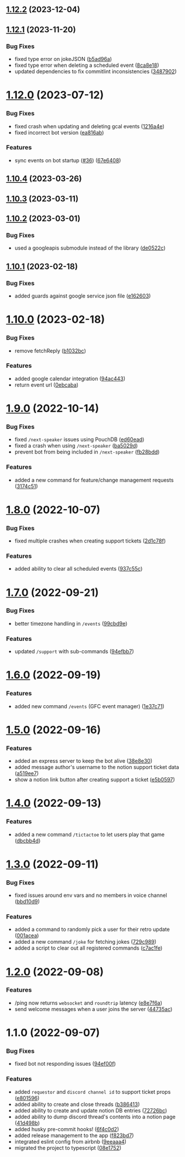 

## [1.12.2](https://github.com/GitFitCode/gitfitbot/compare/v1.12.1...v1.12.2) (2023-12-04)

## [1.12.1](https://github.com/GitFitCode/gitfitbot/compare/v1.12.0...v1.12.1) (2023-11-20)


### Bug Fixes

* fixed type error on jokeJSON ([b5ad96a](https://github.com/GitFitCode/gitfitbot/commit/b5ad96a31b61cb193d544d03db1d4e188da67f07))
* fixed type error when deleting a scheduled event ([8ca8e18](https://github.com/GitFitCode/gitfitbot/commit/8ca8e18d8962127b2caeb3426616dab459d7614a))
* updated dependencies to fix commitlint inconsistencies ([3487902](https://github.com/GitFitCode/gitfitbot/commit/34879020635c684e138e9d8e9ceaa0cadefe5586))

# [1.12.0](https://github.com/GitFitCode/gitfitbot/compare/v1.11.0...v1.12.0) (2023-07-12)


### Bug Fixes

* fixed crash when updating and deleting gcal events ([1216a4e](https://github.com/GitFitCode/gitfitbot/commit/1216a4e5493575d27d7a7f5747e5c2edd8d75d42))
* fixed incorrect bot version ([ea816ab](https://github.com/GitFitCode/gitfitbot/commit/ea816ab99ca0eb004208836d130b22f13aeabd1c))


### Features

* sync events on bot startup ([#36](https://github.com/GitFitCode/gitfitbot/issues/36)) ([67e6408](https://github.com/GitFitCode/gitfitbot/commit/67e640897921c468872055c90ea4e8b1a3318fc4))

## [1.10.4](https://github.com/GitFitCode/gitfitbot/compare/v1.10.3...v1.10.4) (2023-03-26)

## [1.10.3](https://github.com/GitFitCode/gitfitbot/compare/v1.10.2...v1.10.3) (2023-03-11)

## [1.10.2](https://github.com/GitFitCode/gitfitbot/compare/v1.10.1...v1.10.2) (2023-03-01)


### Bug Fixes

* used a googleapis submodule instead of the library ([de0522c](https://github.com/GitFitCode/gitfitbot/commit/de0522c95f38f980ec23d656ec95cba28a279909))

## [1.10.1](https://github.com/GitFitCode/gitfitbot/compare/v1.10.0...v1.10.1) (2023-02-18)


### Bug Fixes

* added guards against google service json file ([e162603](https://github.com/GitFitCode/gitfitbot/commit/e162603c45f2e96ad4779f52526f961e1235cf45))

# [1.10.0](https://github.com/GitFitCode/gitfitbot/compare/v1.9.0...v1.10.0) (2023-02-18)


### Bug Fixes

* remove fetchReply ([b1032bc](https://github.com/GitFitCode/gitfitbot/commit/b1032bcb9a2cf15adde312cd16b6943ae03cc652))


### Features

* added google calendar integration ([94ac443](https://github.com/GitFitCode/gitfitbot/commit/94ac4434d3c68d7ae6002f309c1a2fb57a45bb76))
* return event url ([0ebcaba](https://github.com/GitFitCode/gitfitbot/commit/0ebcaba73a7bee6e02f7629d1f2a1f7c7b17d528))

# [1.9.0](https://github.com/GitFitCode/gitfitbot/compare/v1.8.0...v1.9.0) (2022-10-14)


### Bug Fixes

* fixed `/next-speaker` issues using PouchDB ([ed60ead](https://github.com/GitFitCode/gitfitbot/commit/ed60ead768632ecc7f15dc9459727339467b84b4))
* fixed a crash when using `/next-speaker` ([ba5029d](https://github.com/GitFitCode/gitfitbot/commit/ba5029d1eba772911594c4ad64fadffcad661d5e))
* prevent bot from being included in `/next-speaker` ([fb28bdd](https://github.com/GitFitCode/gitfitbot/commit/fb28bdd44bb3dffb38476e1515d09dc23dcec212))


### Features

* added a new command for feature/change management requests ([3174c51](https://github.com/GitFitCode/gitfitbot/commit/3174c51b297357f6fd90dad0c6a912ef468e2fc1))

# [1.8.0](https://github.com/GitFitCode/gitfitbot/compare/v1.7.1...v1.8.0) (2022-10-07)


### Bug Fixes

* fixed multiple crashes when creating support tickets ([2d1c78f](https://github.com/GitFitCode/gitfitbot/commit/2d1c78f22a1fa8bdd3372479910a8c092e69494e))


### Features

* added ability to clear all scheduled events ([937c55c](https://github.com/GitFitCode/gitfitbot/commit/937c55c5165bbc12da2d2a3d405b2133bca29624))

# [1.7.0](https://github.com/GitFitCode/gitfitbot/compare/v1.6.0...v1.7.0) (2022-09-21)


### Bug Fixes

* better timezone handling in `/events` ([99cbd9e](https://github.com/GitFitCode/gitfitbot/commit/99cbd9e55f53a84b41055acea6c112c172808d1f))


### Features

* updated `/support` with sub-commands ([94efbb7](https://github.com/GitFitCode/gitfitbot/commit/94efbb7eea7024b3eb383b3ce1af22f81691cde9))

# [1.6.0](https://github.com/GitFitCode/gitfitbot/compare/v1.5.0...v1.6.0) (2022-09-19)


### Features

* added new command `/events` (GFC event manager) ([1e37c71](https://github.com/GitFitCode/gitfitbot/commit/1e37c71762432fb4e31bd42a934328c87f60aff0))

# [1.5.0](https://github.com/GitFitCode/gitfitbot/compare/v1.4.0...v1.5.0) (2022-09-16)


### Features

* added an express server to keep the bot alive ([38e8e30](https://github.com/GitFitCode/gitfitbot/commit/38e8e30027b781793d41e439d431d60df67d4cb6))
* added message author's username to the notion support ticket data ([a519ee7](https://github.com/GitFitCode/gitfitbot/commit/a519ee789b06ebef092760cac0121aba663e73fd))
* show a notion link button after creating support a ticket ([e5b0597](https://github.com/GitFitCode/gitfitbot/commit/e5b0597a63a55328c966075043f2f47580df175a))

# [1.4.0](https://github.com/GitFitCode/discord-bot/compare/v1.3.0...v1.4.0) (2022-09-13)


### Features

* added a new command `/tictactoe` to let users play that game ([dbcbb4d](https://github.com/GitFitCode/discord-bot/commit/dbcbb4d7b7ad184d64c7c56fbb1c22df562d71f0))

# [1.3.0](https://github.com/GitFitCode/discord-bot/compare/v1.2.0...v1.3.0) (2022-09-11)


### Bug Fixes

* fixed issues around env vars and no members in voice channel ([bbd10d9](https://github.com/GitFitCode/discord-bot/commit/bbd10d972d817a5d8d489616f5f625a0277f2228))


### Features

* added a command to randomly pick a user for their retro update ([001acea](https://github.com/GitFitCode/discord-bot/commit/001acea2020d65aac09b5245a0d7ae4084061277))
* added a new command `/joke` for fetching jokes ([729c989](https://github.com/GitFitCode/discord-bot/commit/729c98948cec52c49d628ff0c9f1a490083dfe10))
* added a script to clear out all registered commands ([c7ac1fe](https://github.com/GitFitCode/discord-bot/commit/c7ac1fe6c9026b27ff5fea5ece83d7668ae9ea9f))

# [1.2.0](https://github.com/GitFitCode/discord-bot/compare/v1.1.0...v1.2.0) (2022-09-08)


### Features

* /ping now returns `websocket` and `roundtrip` latency ([e8e7f6a](https://github.com/GitFitCode/discord-bot/commit/e8e7f6a3564498daef988ba93b44f5a6be3ef6fd))
* send welcome messages when a user joins the server ([44735ac](https://github.com/GitFitCode/discord-bot/commit/44735acfa1e7b2a53d094f26d930935fb464a082))

# 1.1.0 (2022-09-07)


### Bug Fixes

* fixed bot not responding issues ([94ef00f](https://github.com/GitFitCode/discord-bot/commit/94ef00fb104861d826351a43216c67b0a26f6f58))


### Features

* added `requestor` and `discord channel id` to support ticket props ([e801596](https://github.com/GitFitCode/discord-bot/commit/e801596a8fde7837d1757054e0920dbba91b5e6c))
* added ability to create and close threads ([b386413](https://github.com/GitFitCode/discord-bot/commit/b3864135c0a40f84244c46429a7dc0f2d818f3fd))
* added ability to create and update notion DB entries ([72726bc](https://github.com/GitFitCode/discord-bot/commit/72726bc7b7096d54ad2ac991909c1becfe0fce12))
* added ability to dump discord thread's contents into a notion page ([41d498b](https://github.com/GitFitCode/discord-bot/commit/41d498b0450e618896f44e9ff20816560cfaed5d))
* added husky pre-commit hooks! ([6f4c0d2](https://github.com/GitFitCode/discord-bot/commit/6f4c0d2c0044a23b455652095b60dcc54a781678))
* added release management to the app ([f823bd7](https://github.com/GitFitCode/discord-bot/commit/f823bd7434acd51f3acf1a159ffa42d803c1e271))
* integrated eslint config from airbnb ([9eeaaa4](https://github.com/GitFitCode/discord-bot/commit/9eeaaa4f706dd86a7110ee265474ce2181c84df1))
* migrated the project to typescript ([08e1752](https://github.com/GitFitCode/discord-bot/commit/08e1752699f99f1660cd2cf5c1ab8f008171aead))
